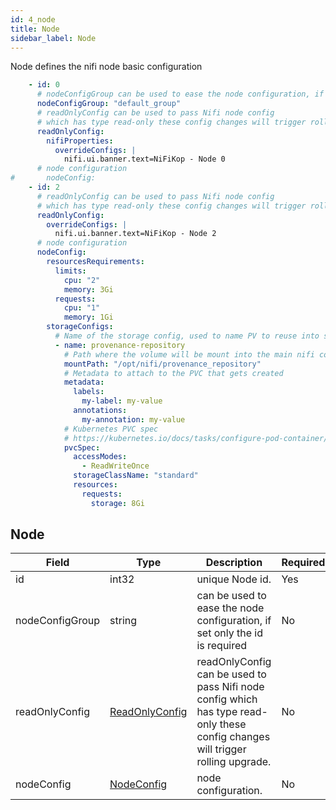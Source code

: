 ```yaml
---
id: 4_node
title: Node
sidebar_label: Node
---
```


Node defines the nifi node basic configuration

```yaml
    - id: 0
      # nodeConfigGroup can be used to ease the node configuration, if set only the id is required
      nodeConfigGroup: "default_group"
      # readOnlyConfig can be used to pass Nifi node config
      # which has type read-only these config changes will trigger rolling upgrade
      readOnlyConfig:
        nifiProperties:
          overrideConfigs: |
            nifi.ui.banner.text=NiFiKop - Node 0
      # node configuration
#       nodeConfig:
    - id: 2
      # readOnlyConfig can be used to pass Nifi node config
      # which has type read-only these config changes will trigger rolling upgrade
      readOnlyConfig:
        overrideConfigs: |
          nifi.ui.banner.text=NiFiKop - Node 2
      # node configuration
      nodeConfig:
        resourcesRequirements:
          limits:
            cpu: "2"
            memory: 3Gi
          requests:
            cpu: "1"
            memory: 1Gi
        storageConfigs:
          # Name of the storage config, used to name PV to reuse into sidecars for example.
          - name: provenance-repository
            # Path where the volume will be mount into the main nifi container inside the pod.
            mountPath: "/opt/nifi/provenance_repository"
            # Metadata to attach to the PVC that gets created
            metadata:
              labels:
                my-label: my-value
              annotations:
                my-annotation: my-value
            # Kubernetes PVC spec
            # https://kubernetes.io/docs/tasks/configure-pod-container/configure-persistent-volume-storage/#create-a-persistentvolumeclaim
            pvcSpec:
              accessModes:
                - ReadWriteOnce
              storageClassName: "standard"
              resources:
                requests:
                  storage: 8Gi
```

## Node

|Field|Type|Description|Required|Default|
|-----|----|-----------|--------|--------|
|id|int32| unique Node id. |Yes| - |
|nodeConfigGroup|string|  can be used to ease the node configuration, if set only the id is required |No| "" |
|readOnlyConfig|[ReadOnlyConfig](./2_read_only_config)| readOnlyConfig can be used to pass Nifi node config which has type read-only these config changes will trigger rolling upgrade.| No | nil |
|nodeConfig|[NodeConfig](./3_node_config)| node configuration. |No| nil |

